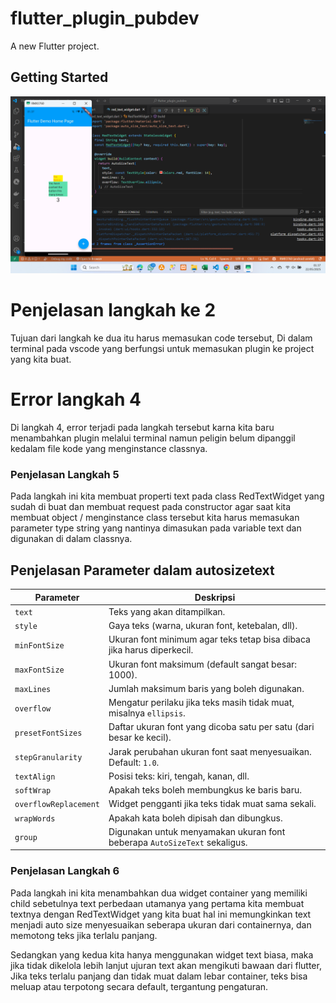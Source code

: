 # flutter_plugin_pubdev

A new Flutter project.

## Getting Started

![Gambar Hasil Pekerjaan](images/hasilp1.png)

# Penjelasan langkah ke 2

Tujuan dari langkah ke dua itu harus memasukan code tersebut, Di dalam terminal pada vscode yang
berfungsi untuk memasukan plugin ke project yang kita buat.

# Error langkah 4
Di langkah 4, error terjadi pada langkah tersebut karna kita baru menambahkan plugin melalui terminal namun peligin belum dipanggil kedalam file kode yang menginstance classnya.

### Penjelasan Langkah 5

Pada langkah ini kita membuat properti text pada class RedTextWidget yang sudah di buat dan membuat request pada constructor agar saat kita membuat object / menginstance class tersebut kita harus memasukan parameter type string yang nantinya dimasukan pada variable text dan digunakan di dalam classnya.

## Penjelasan Parameter dalam autosizetext


| Parameter             | Deskripsi                                                                 |
|-----------------------|---------------------------------------------------------------------------|
| `text`                | Teks yang akan ditampilkan.                                               |
| `style`               | Gaya teks (warna, ukuran font, ketebalan, dll).                           |
| `minFontSize`         | Ukuran font minimum agar teks tetap bisa dibaca jika harus diperkecil.   |
| `maxFontSize`         | Ukuran font maksimum (default sangat besar: 1000).                        |
| `maxLines`            | Jumlah maksimum baris yang boleh digunakan.                              |
| `overflow`            | Mengatur perilaku jika teks masih tidak muat, misalnya `ellipsis`.       |
| `presetFontSizes`     | Daftar ukuran font yang dicoba satu per satu (dari besar ke kecil).      |
| `stepGranularity`     | Jarak perubahan ukuran font saat menyesuaikan. Default: `1.0`.           |
| `textAlign`           | Posisi teks: kiri, tengah, kanan, dll.                                   |
| `softWrap`            | Apakah teks boleh membungkus ke baris baru.                              |
| `overflowReplacement` | Widget pengganti jika teks tidak muat sama sekali.                       |
| `wrapWords`           | Apakah kata boleh dipisah dan dibungkus.                                 |
| `group`               | Digunakan untuk menyamakan ukuran font beberapa `AutoSizeText` sekaligus.|


### Penjelasan Langkah 6

Pada langkah ini kita menambahkan dua widget container yang memiliki child sebetulnya text perbedaan utamanya yang pertama kita membuat textnya dengan RedTextWidget yang kita buat hal ini memungkinkan text menjadi auto size menyesuaikan seberapa ukuran dari containernya, dan memotong teks jika terlalu panjang. 

Sedangkan yang kedua kita hanya menggunakan widget text biasa, maka jika tidak dikelola lebih lanjut ujuran text akan mengikuti bawaan dari flutter, Jika teks terlalu panjang dan tidak muat dalam lebar container, teks bisa meluap atau terpotong secara default, tergantung pengaturan.
